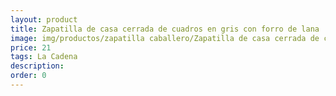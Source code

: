 ```yaml
---
layout: product
title: Zapatilla de casa cerrada de cuadros en gris con forro de lana
image: img/productos/zapatilla caballero/Zapatilla de casa cerrada de cuadros en gris con forro de lana=21=La Cadena.webp
price: 21
tags: La Cadena
description: 
order: 0
---
```


